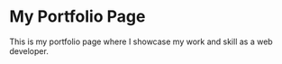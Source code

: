 # My Portfolio Page

This is my portfolio page where I showcase my work and skill as a web developer.
